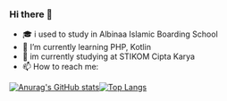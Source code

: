 ### Hi there 👋

- 🎓 i used to study in Albinaa Islamic Boarding School 
- 🌱 I’m currently learning PHP, Kotlin
- 🏫 im currently studying at STIKOM Cipta Karya
- 📫 How to reach me: 

[![Anurag's GitHub stats](https://github-readme-stats.vercel.app/api?username=Itsqy&show_icons=true&theme=synthwave)](https://github.com/anuraghazra/github-readme-stats)[![Top Langs](https://github-readme-stats.vercel.app/api/top-langs/?username=Itsqy&langs_count=8&theme=dark)](https://github.com/anuraghazra/github-readme-stats)



